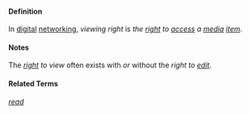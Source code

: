 #### Definition

In [digital](https://github.com/gcassel/Modular-Organization-Terminology/blob/master/terms/digital.md) [networking](https://github.com/gcassel/Modular-Organization-Terminology/blob/master/terms/network.md), *viewing right* is *the [right](https://github.com/gcassel/Modular-Organization-Terminology/blob/master/terms/right.md) to [access](https://github.com/gcassel/Modular-Organization-Terminology/blob/master/terms/access.md) a [media](https://github.com/gcassel/Modular-Organization-Terminology/blob/master/terms/media.md) [item](https://github.com/gcassel/Modular-Organization-Terminology/blob/master/terms/item.md)*.   

#### Notes

The *[right](https://github.com/gcassel/Modular-Organization-Terminology/blob/master/terms/right.md) to view* often exists with *or* without the *right to [edit](https://github.com/gcassel/Modular-Organization-Terminology/blob/master/terms/edit.md)*.   

#### Related Terms

*[read](https://github.com/gcassel/Modular-Organization-Terminology/blob/master/terms/read.md)*
